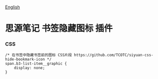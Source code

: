 [English](https://github.com/TCOTC/siyuan-css-hide-bookmark-icon/blob/main/README.md)

# 思源笔记 书签隐藏图标 插件

### CSS

```
/* 在书签中隐藏书签前的图标 CSS片段 https://github.com/TCOTC/siyuan-css-hide-bookmark-icon */
span.b3-list-item__graphic {
	display: none;
}
```